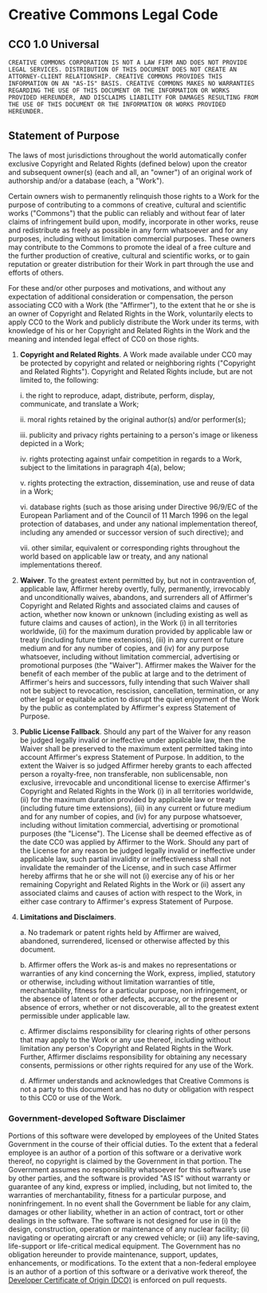 # Creative Commons Legal Code

## CC0 1.0 Universal

    CREATIVE COMMONS CORPORATION IS NOT A LAW FIRM AND DOES NOT PROVIDE
    LEGAL SERVICES. DISTRIBUTION OF THIS DOCUMENT DOES NOT CREATE AN
    ATTORNEY-CLIENT RELATIONSHIP. CREATIVE COMMONS PROVIDES THIS
    INFORMATION ON AN "AS-IS" BASIS. CREATIVE COMMONS MAKES NO WARRANTIES
    REGARDING THE USE OF THIS DOCUMENT OR THE INFORMATION OR WORKS
    PROVIDED HEREUNDER, AND DISCLAIMS LIABILITY FOR DAMAGES RESULTING FROM
    THE USE OF THIS DOCUMENT OR THE INFORMATION OR WORKS PROVIDED
    HEREUNDER.

## Statement of Purpose

The laws of most jurisdictions throughout the world automatically confer
exclusive Copyright and Related Rights (defined below) upon the creator
and subsequent owner(s) (each and all, an "owner") of an original work of
authorship and/or a database (each, a "Work").

Certain owners wish to permanently relinquish those rights to a Work for
the purpose of contributing to a commons of creative, cultural and
scientific works ("Commons") that the public can reliably and without fear
of later claims of infringement build upon, modify, incorporate in other
works, reuse and redistribute as freely as possible in any form whatsoever
and for any purposes, including without limitation commercial purposes.
These owners may contribute to the Commons to promote the ideal of a free
culture and the further production of creative, cultural and scientific
works, or to gain reputation or greater distribution for their Work in
part through the use and efforts of others.

For these and/or other purposes and motivations, and without any
expectation of additional consideration or compensation, the person
associating CC0 with a Work (the "Affirmer"), to the extent that he or she
is an owner of Copyright and Related Rights in the Work, voluntarily
elects to apply CC0 to the Work and publicly distribute the Work under its
terms, with knowledge of his or her Copyright and Related Rights in the
Work and the meaning and intended legal effect of CC0 on those rights.

1. **Copyright and Related Rights**. A Work made available under CC0 may be
protected by copyright and related or neighboring rights ("Copyright and
Related Rights"). Copyright and Related Rights include, but are not
limited to, the following:

   i. the right to reproduce, adapt, distribute, perform, display,
      communicate, and translate a Work;
  
   ii. moral rights retained by the original author(s) and/or performer(s);

   iii. publicity and privacy rights pertaining to a person's image or
        likeness depicted in a Work;

   iv. rights protecting against unfair competition in regards to a Work,
       subject to the limitations in paragraph 4(a), below;

   v. rights protecting the extraction, dissemination, use and reuse of data
      in a Work;

   vi. database rights (such as those arising under Directive 96/9/EC of the
       European Parliament and of the Council of 11 March 1996 on the legal
       protection of databases, and under any national implementation
       thereof, including any amended or successor version of such
       directive); and

   vii. other similar, equivalent or corresponding rights throughout the
        world based on applicable law or treaty, and any national
        implementations thereof.

2. **Waiver**. To the greatest extent permitted by, but not in contravention
of, applicable law, Affirmer hereby overtly, fully, permanently,
irrevocably and unconditionally waives, abandons, and surrenders all of
Affirmer's Copyright and Related Rights and associated claims and causes
of action, whether now known or unknown (including existing as well as
future claims and causes of action), in the Work (i) in all territories
worldwide, (ii) for the maximum duration provided by applicable law or
treaty (including future time extensions), (iii) in any current or future
medium and for any number of copies, and (iv) for any purpose whatsoever,
including without limitation commercial, advertising or promotional
purposes (the "Waiver"). Affirmer makes the Waiver for the benefit of each
member of the public at large and to the detriment of Affirmer's heirs and
successors, fully intending that such Waiver shall not be subject to
revocation, rescission, cancellation, termination, or any other legal or
equitable action to disrupt the quiet enjoyment of the Work by the public
as contemplated by Affirmer's express Statement of Purpose.

3. **Public License Fallback**. Should any part of the Waiver for any reason
be judged legally invalid or ineffective under applicable law, then the
Waiver shall be preserved to the maximum extent permitted taking into
account Affirmer's express Statement of Purpose. In addition, to the
extent the Waiver is so judged Affirmer hereby grants to each affected
person a royalty-free, non transferable, non sublicensable, non exclusive,
irrevocable and unconditional license to exercise Affirmer's Copyright and
Related Rights in the Work (i) in all territories worldwide, (ii) for the
maximum duration provided by applicable law or treaty (including future
time extensions), (iii) in any current or future medium and for any number
of copies, and (iv) for any purpose whatsoever, including without
limitation commercial, advertising or promotional purposes (the
"License"). The License shall be deemed effective as of the date CC0 was
applied by Affirmer to the Work. Should any part of the License for any
reason be judged legally invalid or ineffective under applicable law, such
partial invalidity or ineffectiveness shall not invalidate the remainder
of the License, and in such case Affirmer hereby affirms that he or she
will not (i) exercise any of his or her remaining Copyright and Related
Rights in the Work or (ii) assert any associated claims and causes of
action with respect to the Work, in either case contrary to Affirmer's
express Statement of Purpose.

4. **Limitations and Disclaimers**.

   a. No trademark or patent rights held by Affirmer are waived, abandoned,
      surrendered, licensed or otherwise affected by this document.

   b. Affirmer offers the Work as-is and makes no representations or
      warranties of any kind concerning the Work, express, implied,
      statutory or otherwise, including without limitation warranties of
      title, merchantability, fitness for a particular purpose, non
      infringement, or the absence of latent or other defects, accuracy, or
      the present or absence of errors, whether or not discoverable, all to
      the greatest extent permissible under applicable law.
 
   c. Affirmer disclaims responsibility for clearing rights of other persons
      that may apply to the Work or any use thereof, including without
      limitation any person's Copyright and Related Rights in the Work.
      Further, Affirmer disclaims responsibility for obtaining any necessary
      consents, permissions or other rights required for any use of the
      Work.
 
   d. Affirmer understands and acknowledges that Creative Commons is not a
      party to this document and has no duty or obligation with respect to
      this CC0 or use of the Work.

### Government-developed Software Disclaimer

Portions of this software were developed by employees of the United States 
Government in the course of their official duties. To the extent that a 
federal employee is an author of a portion of this software or a derivative 
work thereof, no copyright is claimed by the Government in that portion. The 
Government assumes no responsibility whatsoever for this software’s use by 
other parties, and the software is provided "AS IS" without warranty or 
guarantee of any kind, express or implied, including, but not limited to, 
the warranties of merchantability, fitness for a particular purpose, and 
noninfringement. In no event shall the Government be liable for any claim, 
damages or other liability, whether in an action of contract, tort or other 
dealings in the software. The software is not designed for use in 
(i) the design, construction, operation or maintenance of any nuclear 
facility; (ii) navigating or operating aircraft or any crewed vehicle; or 
(iii) any life-saving, life-support or life-critical medical equipment. 
The Government has no obligation hereunder to provide maintenance, 
support, updates, enhancements, or modifications. To the extent that a 
non-federal employee is an author of a portion of this 
software or a derivative work thereof, the [Developer Certificate of Origin (DCO)](https://developercertificate.org/) 
is enforced on pull requests.